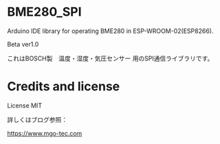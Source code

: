 # BME280_SPI
Arduino IDE library for operating BME280 in ESP-WROOM-02(ESP8266).

Beta ver1.0

これはBOSCH製　温度・湿度・気圧センサー 用のSPI通信ライブラリです。


# Credits and license
License MIT

詳しくはブログ参照：

https://www.mgo-tec.com
